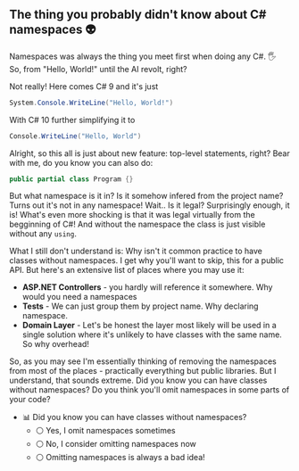 ## The thing you probably didn't know about C# namespaces :alien:

Namespaces was always the thing you meet first when doing any C#. :raised_hand_with_fingers_splayed:  
So, from "Hello, World!" until the AI revolt, right?

Not really! Here comes C# 9 and it's just
```csharp
System.Console.WriteLine("Hello, World!")
``` 
With C# 10 further simplifying it to 
```csharp
Console.WriteLine("Hello, World")
```

Alright, so this all is just about new feature: top-level statements, right? Bear with me, do you know you can also do:

```csharp
public partial class Program {}
```

But what namespace is it in? Is it somehow infered from the project name? Turns out it's not in any namespace! Wait.. Is it legal? Surprisingly enough, it is! What's even more shocking is that it was legal virtually from the begginning of C#! And without the namespace the class is just visible without any `using`.

What I still don't understand is: Why isn't it common practice to have classes without namespaces. I get why you'll want to skip, this for a public API. But here's an extensive list of places where you may use it:

- **ASP.NET Controllers** - you hardly will reference it somewhere. Why would you need a namespaces
- **Tests** - We can just group them by project name. Why declaring namespace.
- **Domain Layer** - Let's be honest the layer most likely will be used in a single solution where it's unlikely to have classes with the same name. So why overhead!

So, as you may see I'm essentially thinking of removing the namespaces from most of the places - practically everything but public libraries. But I understand, that sounds extreme. Did you know you can have classes without namespaces? Do you think you'll omit namespaces in some parts of your code?

- :bar_chart: Did you know you can have classes without namespaces?
    - ⚪ Yes, I omit namespaces sometimes
    - ⚪ No, I consider omitting namespaces now
    - ⚪ Omitting namespaces is always a bad idea!




